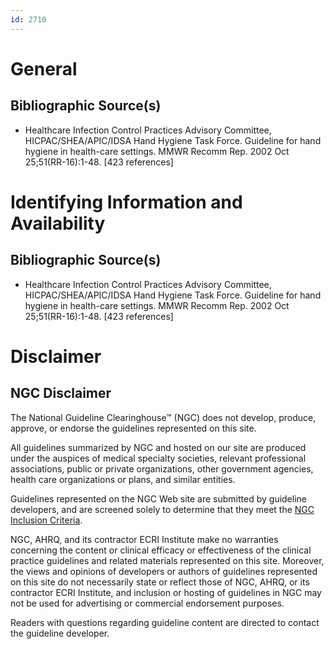 ```yaml
---
id: 2710
---
```


# General

## Bibliographic Source(s)

- Healthcare Infection Control Practices Advisory Committee, HICPAC/SHEA/APIC/IDSA Hand Hygiene Task Force. Guideline for hand hygiene in health-care settings. MMWR Recomm Rep. 2002 Oct 25;51(RR-16):1-48. [423 references]

# Identifying Information and Availability

## Bibliographic Source(s)

- Healthcare Infection Control Practices Advisory Committee, HICPAC/SHEA/APIC/IDSA Hand Hygiene Task Force. Guideline for hand hygiene in health-care settings. MMWR Recomm Rep. 2002 Oct 25;51(RR-16):1-48. [423 references]

# Disclaimer

## NGC Disclaimer

The National Guideline Clearinghouse™ (NGC) does not develop, produce, approve, or endorse the guidelines represented on this site.

All guidelines summarized by NGC and hosted on our site are produced under the auspices of medical specialty societies, relevant professional associations, public or private organizations, other government agencies, health care organizations or plans, and similar entities.

Guidelines represented on the NGC Web site are submitted by guideline developers, and are screened solely to determine that they meet the [NGC Inclusion Criteria](/help-and-about/summaries/inclusion-criteria).

NGC, AHRQ, and its contractor ECRI Institute make no warranties concerning the content or clinical efficacy or effectiveness of the clinical practice guidelines and related materials represented on this site. Moreover, the views and opinions of developers or authors of guidelines represented on this site do not necessarily state or reflect those of NGC, AHRQ, or its contractor ECRI Institute, and inclusion or hosting of guidelines in NGC may not be used for advertising or commercial endorsement purposes.

Readers with questions regarding guideline content are directed to contact the guideline developer.

